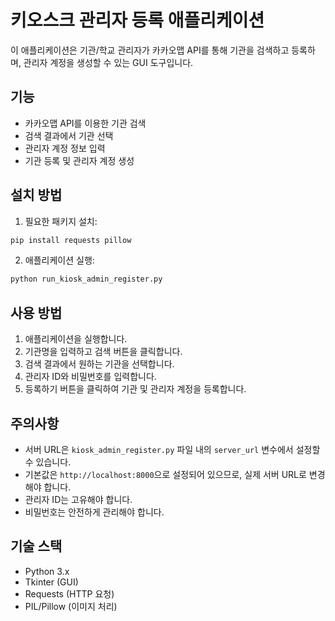 # 키오스크 관리자 등록 애플리케이션

이 애플리케이션은 기관/학교 관리자가 카카오맵 API를 통해 기관을 검색하고 등록하며, 관리자 계정을 생성할 수 있는 GUI 도구입니다.

## 기능

- 카카오맵 API를 이용한 기관 검색
- 검색 결과에서 기관 선택
- 관리자 계정 정보 입력
- 기관 등록 및 관리자 계정 생성

## 설치 방법

1. 필요한 패키지 설치:

```bash
pip install requests pillow
```

2. 애플리케이션 실행:

```bash
python run_kiosk_admin_register.py
```

## 사용 방법

1. 애플리케이션을 실행합니다.
2. 기관명을 입력하고 검색 버튼을 클릭합니다.
3. 검색 결과에서 원하는 기관을 선택합니다.
4. 관리자 ID와 비밀번호를 입력합니다.
5. 등록하기 버튼을 클릭하여 기관 및 관리자 계정을 등록합니다.

## 주의사항

- 서버 URL은 `kiosk_admin_register.py` 파일 내의 `server_url` 변수에서 설정할 수 있습니다.
- 기본값은 `http://localhost:8000`으로 설정되어 있으므로, 실제 서버 URL로 변경해야 합니다.
- 관리자 ID는 고유해야 합니다.
- 비밀번호는 안전하게 관리해야 합니다.

## 기술 스택

- Python 3.x
- Tkinter (GUI)
- Requests (HTTP 요청)
- PIL/Pillow (이미지 처리)
